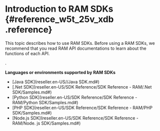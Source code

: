 # Introduction to RAM SDKs {#reference_w5t_25v_xdb .reference}

This topic describes how to use RAM SDKs. Before using a RAM SDKs, we recommend that you read RAM API documentations to learn about the functions of each API.

.

 **Languages or environments supported by RAM SDKs** 

-   [Java SDK](reseller.en-US//Java SDK.md#)
-   [.Net SDK](reseller.en-US/SDK Reference/SDK Reference - RAM/.Net SDK/Samples.md#)
-   [Python SDK](reseller.en-US/SDK Reference/SDK Reference - RAM/Python SDK/Samples.md#)
-   [PHP SDK](reseller.en-US/SDK Reference/SDK Reference - RAM/PHP SDK/Samples.md#)
-   [Node.js SDK](reseller.en-US/SDK Reference/SDK Reference - RAM/Node. js SDK/Samples.md#)

